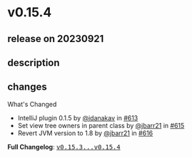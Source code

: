 # v0.15.4

## release on 20230921
## description
## changes
What's Changed

* IntelliJ plugin 0.1.5 by <a class="user-mention notranslate" data-hovercard-type="user" data-hovercard-url="/users/idanakav/hovercard" data-octo-click="hovercard-link-click" data-octo-dimensions="link_type:self" href="https://github.com/idanakav">@idanakav</a> in <a class="issue-link js-issue-link" data-error-text="Failed to load title" data-id="1872448488" data-permission-text="Title is private" data-url="https://github.com/uber/RIBs/issues/613" data-hovercard-type="pull_request" data-hovercard-url="/uber/RIBs/pull/613/hovercard" href="https://github.com/uber/RIBs/pull/613">#613</a>
* Set view tree owners in parent class by <a class="user-mention notranslate" data-hovercard-type="user" data-hovercard-url="/users/jbarr21/hovercard" data-octo-click="hovercard-link-click" data-octo-dimensions="link_type:self" href="https://github.com/jbarr21">@jbarr21</a> in <a class="issue-link js-issue-link" data-error-text="Failed to load title" data-id="1891496385" data-permission-text="Title is private" data-url="https://github.com/uber/RIBs/issues/615" data-hovercard-type="pull_request" data-hovercard-url="/uber/RIBs/pull/615/hovercard" href="https://github.com/uber/RIBs/pull/615">#615</a>
* Revert JVM version to 1.8 by <a class="user-mention notranslate" data-hovercard-type="user" data-hovercard-url="/users/jbarr21/hovercard" data-octo-click="hovercard-link-click" data-octo-dimensions="link_type:self" href="https://github.com/jbarr21">@jbarr21</a> in <a class="issue-link js-issue-link" data-error-text="Failed to load title" data-id="1903812130" data-permission-text="Title is private" data-url="https://github.com/uber/RIBs/issues/616" data-hovercard-type="pull_request" data-hovercard-url="/uber/RIBs/pull/616/hovercard" href="https://github.com/uber/RIBs/pull/616">#616</a>

<strong>Full Changelog</strong>: <a class="commit-link" href="https://github.com/uber/RIBs/compare/v0.15.3...v0.15.4"><tt>v0.15.3...v0.15.4</tt></a>

